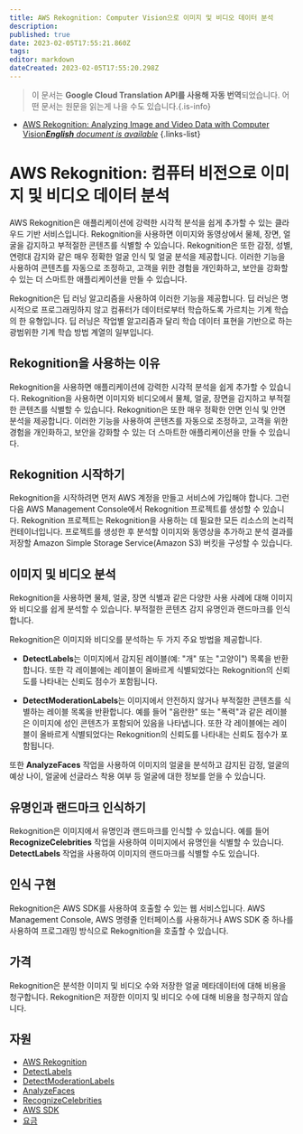 ```yaml
---
title: AWS Rekognition: Computer Vision으로 이미지 및 비디오 데이터 분석
description: 
published: true
date: 2023-02-05T17:55:21.860Z
tags: 
editor: markdown
dateCreated: 2023-02-05T17:55:20.298Z
---
```


> 이 문서는 **Google Cloud Translation API를 사용해 자동 번역**되었습니다.
어떤 문서는 원문을 읽는게 나을 수도 있습니다.{.is-info}



- [AWS Rekognition: Analyzing Image and Video Data with Computer Vision***English** document is available*](/en/Knowledge-base/Cloud/aws-rekognition-analyzing-image-and-video-data-with-computer-vision)
{.links-list}


# AWS Rekognition: 컴퓨터 비전으로 이미지 및 비디오 데이터 분석

AWS Rekognition은 애플리케이션에 강력한 시각적 분석을 쉽게 추가할 수 있는 클라우드 기반 서비스입니다. Rekognition을 사용하면 이미지와 동영상에서 물체, 장면, 얼굴을 감지하고 부적절한 콘텐츠를 식별할 수 있습니다. Rekognition은 또한 감정, 성별, 연령대 감지와 같은 매우 정확한 얼굴 인식 및 얼굴 분석을 제공합니다. 이러한 기능을 사용하여 콘텐츠를 자동으로 조정하고, 고객을 위한 경험을 개인화하고, 보안을 강화할 수 있는 더 스마트한 애플리케이션을 만들 수 있습니다.

Rekognition은 딥 러닝 알고리즘을 사용하여 이러한 기능을 제공합니다. 딥 러닝은 명시적으로 프로그래밍하지 않고 컴퓨터가 데이터로부터 학습하도록 가르치는 기계 학습의 한 유형입니다. 딥 러닝은 작업별 알고리즘과 달리 학습 데이터 표현을 기반으로 하는 광범위한 기계 학습 방법 계열의 일부입니다.

## Rekognition을 사용하는 이유

Rekognition을 사용하면 애플리케이션에 강력한 시각적 분석을 쉽게 추가할 수 있습니다. Rekognition을 사용하면 이미지와 비디오에서 물체, 얼굴, 장면을 감지하고 부적절한 콘텐츠를 식별할 수 있습니다. Rekognition은 또한 매우 정확한 안면 인식 및 안면 분석을 제공합니다. 이러한 기능을 사용하여 콘텐츠를 자동으로 조정하고, 고객을 위한 경험을 개인화하고, 보안을 강화할 수 있는 더 스마트한 애플리케이션을 만들 수 있습니다.

## Rekognition 시작하기

Rekognition을 시작하려면 먼저 AWS 계정을 만들고 서비스에 가입해야 합니다. 그런 다음 AWS Management Console에서 Rekognition 프로젝트를 생성할 수 있습니다. Rekognition 프로젝트는 Rekognition을 사용하는 데 필요한 모든 리소스의 논리적 컨테이너입니다. 프로젝트를 생성한 후 분석할 이미지와 동영상을 추가하고 분석 결과를 저장할 Amazon Simple Storage Service(Amazon S3) 버킷을 구성할 수 있습니다.

## 이미지 및 비디오 분석

Rekognition을 사용하면 물체, 얼굴, 장면 식별과 같은 다양한 사용 사례에 대해 이미지와 비디오를 쉽게 분석할 수 있습니다. 부적절한 콘텐츠 감지 유명인과 랜드마크를 인식합니다.

Rekognition은 이미지와 비디오를 분석하는 두 가지 주요 방법을 제공합니다.

* **DetectLabels**는 이미지에서 감지된 레이블(예: "개" 또는 "고양이") 목록을 반환합니다. 또한 각 레이블에는 레이블이 올바르게 식별되었다는 Rekognition의 신뢰도를 나타내는 신뢰도 점수가 포함됩니다.

* **DetectModerationLabels**는 이미지에서 안전하지 않거나 부적절한 콘텐츠를 식별하는 레이블 목록을 반환합니다. 예를 들어 "음란한" 또는 "폭력"과 같은 레이블은 이미지에 성인 콘텐츠가 포함되어 있음을 나타냅니다. 또한 각 레이블에는 레이블이 올바르게 식별되었다는 Rekognition의 신뢰도를 나타내는 신뢰도 점수가 포함됩니다.

또한 **AnalyzeFaces** 작업을 사용하여 이미지의 얼굴을 분석하고 감지된 감정, 얼굴의 예상 나이, 얼굴에 선글라스 착용 여부 등 얼굴에 대한 정보를 얻을 수 있습니다.

## 유명인과 랜드마크 인식하기

Rekognition은 이미지에서 유명인과 랜드마크를 인식할 수 있습니다. 예를 들어 **RecognizeCelebrities** 작업을 사용하여 이미지에서 유명인을 식별할 수 있습니다. **DetectLabels** 작업을 사용하여 이미지의 랜드마크를 식별할 수도 있습니다.

## 인식 구현

Rekognition은 AWS SDK를 사용하여 호출할 수 있는 웹 서비스입니다. AWS Management Console, AWS 명령줄 인터페이스를 사용하거나 AWS SDK 중 하나를 사용하여 프로그래밍 방식으로 Rekognition을 호출할 수 있습니다.

## 가격

Rekognition은 분석한 이미지 및 비디오 수와 저장한 얼굴 메타데이터에 대해 비용을 청구합니다. Rekognition은 저장한 이미지 및 비디오 수에 대해 비용을 청구하지 않습니다.

## 자원

* [AWS Rekognition](https://aws.amazon.com/rekognition/)
* [DetectLabels](https://docs.aws.amazon.com/rekognition/latest/dg/API_DetectLabels.html)
* [DetectModerationLabels](https://docs.aws.amazon.com/rekognition/latest/dg/API_DetectModerationLabels.html)
* [AnalyzeFaces](https://docs.aws.amazon.com/rekognition/latest/dg/API_AnalyzeFaces.html)
* [RecognizeCelebrities](https://docs.aws.amazon.com/rekognition/latest/dg/API_RecognizeCelebrities.html)
* [AWS SDK](https://aws.amazon.com/tools/)
* [요금](https://aws.amazon.com/rekognition/pricing/)